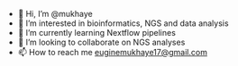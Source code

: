 - 👋 Hi, I’m @mukhaye
- 👀 I’m interested in bioinformatics, NGS and data analysis
- 🌱 I’m currently learning Nextflow pipelines
- 💞️ I’m looking to collaborate on NGS analyses
- 📫 How to reach me euginemukhaye17@gmail.com

<!---
mukhaye/mukhaye is a ✨ special ✨ repository because its `README.md` (this file) appears on your GitHub profile.
You can click the Preview link to take a look at your changes.
--->
